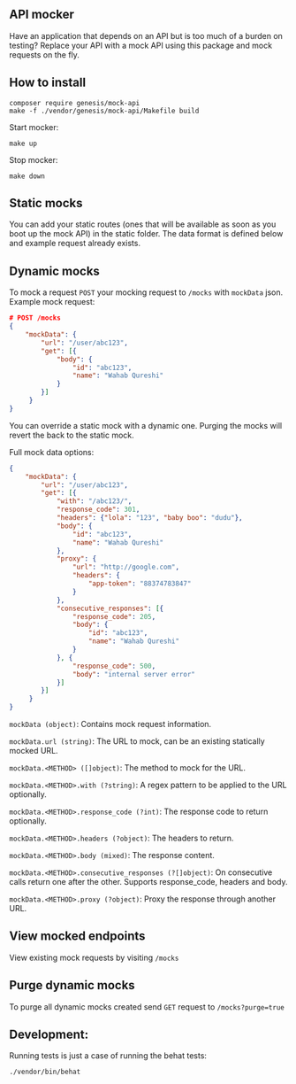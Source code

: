 API mocker
------

Have an application that depends on an API but is too much of a burden on testing? Replace your API with a mock API using this package and mock requests on the fly.

How to install
-------

```
composer require genesis/mock-api
make -f ./vendor/genesis/mock-api/Makefile build
```

Start mocker:

```
make up
```

Stop mocker:

```
make down
```

Static mocks
------

You can add your static routes (ones that will be available as soon as you boot up the mock API) in the static folder. The data format is defined below and example request already exists.

Dynamic mocks
------

To mock a request `POST` your mocking request to `/mocks` with `mockData` json. Example mock request:

```json
# POST /mocks
{
    "mockData": {
        "url": "/user/abc123",
        "get": [{
            "body": {
                "id": "abc123",
                "name": "Wahab Qureshi"
            }
        }]
     }
}
```

You can override a static mock with a dynamic one. Purging the mocks will revert the back to the static mock.

Full mock data options:

```json
{
    "mockData": {
        "url": "/user/abc123",
        "get": [{
            "with": "/abc123/",
            "response_code": 301,
            "headers": {"lola": "123", "baby boo": "dudu"},
            "body": {
                "id": "abc123",
                "name": "Wahab Qureshi"
            },
            "proxy": {
                "url": "http://google.com",
                "headers": {
                    "app-token": "88374783847"
                }
            },
            "consecutive_responses": [{
                "response_code": 205,
                "body": {
                    "id": "abc123",
                    "name": "Wahab Qureshi"
                }
            }, {
                "response_code": 500,
                "body": "internal server error"
            }]
        }]
     }
}
```

`mockData (object)`: Contains mock request information.

`mockData.url (string)`: The URL to mock, can be an existing statically mocked URL.

`mockData.<METHOD> ([]object)`: The method to mock for the URL.

`mockData.<METHOD>.with (?string)`: A regex pattern to be applied to the URL optionally.

`mockData.<METHOD>.response_code (?int)`: The response code to return optionally.

`mockData.<METHOD>.headers (?object)`: The headers to return.

`mockData.<METHOD>.body (mixed)`: The response content.

`mockData.<METHOD>.consecutive_responses (?[]object)`: On consecutive calls return one after the other. Supports response_code, headers and body.
    
`mockData.<METHOD>.proxy (?object)`: Proxy the response through another URL.

View mocked endpoints
------

View existing mock requests by visiting `/mocks`

Purge dynamic mocks
-----

To purge all dynamic mocks created send `GET` request to `/mocks?purge=true`

Development:
-------

Running tests is just a case of running the behat tests:

```
./vendor/bin/behat
```